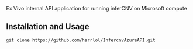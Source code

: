 Ex Vivo internal API application for running inferCNV on Microsoft compute

## Installation and Usage

```
git clone https://github.com/harrlol/InfercnvAzureAPI.git

```
